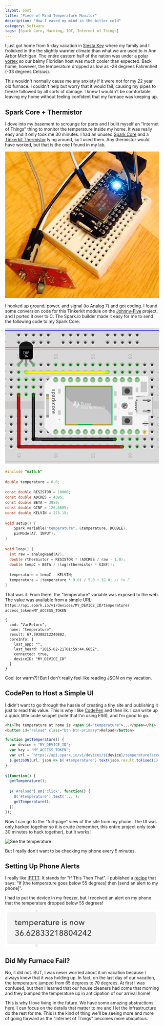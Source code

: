 ```yaml
---
layout: post
title: "Piece of Mind Temperature Monitor"
description: "How I eased my mind in the bitter cold"
category: Software
tags: [Spark Core, Hacking, IOT, Internet of Things]
---
```


I just got home from 5-day vacation in [Siesta Key](http://www.drbeach.org/top10beaches.htm) where my family and I frolicked in the the slightly warmer climate than what we are used to in Ann Arbor Michigan.  The entire eastern half of the nation was under a [polar vortex](http://en.wikipedia.org/wiki/Polar_vortex) so our balmy Floridian host was much cooler than expected.  Back home, however, the temperature dropped as low as -28 degrees Fahrenheit (-33 degrees Celsius).

This wouldn't normally cause me any anxiety if it were not for my 22 year old furnace.  I couldn't help but worry that it would fail, causing my pipes to freeze followed by all sorts of damage.  I knew I wouldn't be comfortable leaving my home without feeling confident that my furnace was keeping up.

## Spark Core + Thermistor
I dove into my basement to scrounge for parts and I built myself an "Internet of Things" thing to monitor the temperature inside my home.  It was really easy and it only took me 30 minutes.  I had an unused [Spark Core](https://www.spark.io/) and a [Tinkerkit Thermistor](http://www.amazon.com/Arduino-TinkerKit-Thermistor-Module/dp/B00EIB48W8) lying around, so I used them.  Any thermistor would have worked, but that is the one I found in my lab.

![Spark + Thermistor](/images/spark_temperature.jpg)

I hooked up ground, power, and signal (to Analog 7) and got coding.  I found some conversion code for this Tinkerkit module on the [Johnny-Five](https://github.com/rwaldron/johnny-five) project, and I ported it over to C.  The Spark.io builder made it easy for me to send the following code to my Spark Core:

![Spark + Thermistor Diagram](/images/spark_temperature_fritz.png)

```c
#include "math.h"

double temperature = 0.0;

const double RESISTOR = 10000;
const double ADCRES = 4095;
const double BETA = 3950;
const double GINF = 120.6685;
const double KELVIN = 273.15;

void setup() {
    Spark.variable("temperature", &temperature, DOUBLE);
    pinMode(A7, INPUT);
}

void loop() {
  int raw = analogRead(A7);
  double rthermistor = RESISTOR * (ADCRES / raw - 1.0);
  double tempC = BETA / (log(rthermistor * GINF));

  temperature = tempC - KELVIN;
  temperature = (temperature * 9.0) / 5.0 + 32.0; // to F
}
```

That was it.  From there, the "temperature" variable was exposed to the web.  The value was available from a simple URL: `https://api.spark.io/v1/devices/MY_DEVICE_ID/temperature?access_token=MY_ACCESS_TOKEN`

```
{
  cmd: "VarReturn",
  name: "temperature",
  result: 67.39388212240802,
  coreInfo: {
    last_app: "",
    last_heard: "2015-02-21T01:59:44.665Z",
    connected: true,
    deviceID: "MY_DEVICE_ID"
  }
}
```

Cool (or warm?)!  But I don't really feel like reading JSON on my vacation.

## CodePen to Host a Simple UI
I didn't want to go through the hassle of creating a tiny site and publishing it just to read this value.  This is why I like [CodePen](http://codepen.io) and their ilk.  I can write up a quick little code snippet (note that I'm using ES6), and I'm good to go.

```html
<h1>The temperature at home is <span id="temperature">...</span></h1>
<button id="reload" class="btn btn-primary">Reload</button>
```

```js
function getTemperature() {
  var device = "MY_DEVICE_ID";
  var key = "MY_ACCESS_TOKEN";
  var url = `https://api.spark.io/v1/devices/${device}/temperature?access_token=${key}`;
  $.getJSON(url, json => $('#temperature').text(json.result.toFixed(1) + " degrees"));
}

$(function() {
  getTemperature();

  $('#reload').on('click', function() {
    $('#temperature').text('...');
    getTemperature();
  });
});
```

Now I can go to the "full-page" view of the site from my phone.  The UI was only hacked together so it is crude (remember, this entire project only took 30 minutes to hack together), but it works!

![See the temperature](http://i.imgur.com/wrm0jHJ.png)

But I really don't want to be checking my phone every 5 minutes.

## Setting Up Phone Alerts

I really like [IFTTT](http://ifttt.com).  It stands for "If This Then That".  I published a [recipe](https://ifttt.com/recipes/261514-cold-house) that says: "If [the temperature goes below 55 degrees] then [send an alert to my phone]".

I had to put the device in my freezer, but I received an alert on my phone that the temperature dropped below 55 degrees!

![A phone alert](/images/ifttt_alert.png)

## Did My Furnace Fail?
No, it did not.  BUT, I was never worried about it on vacation because I always knew that it was holding up.  In fact, on the last day of our vacation, the temperature jumped from 65 degrees to 70 degrees.  At first I was confused, but then I learned that our house cleaners had come that morning and they bumped the temperature up in anticipation of our arrival home!  

This is why I love living in the future.  We have some amazing abstractions here.  I can focus on the details that matter to me and I let the infrastructure do the rest for me.  This is the kind of thing we'll be seeing more and more of going forward as the "Internet of Things" becomes more ubiquitous.

